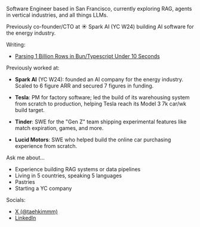 Software Engineer based in San Francisco, currently exploring RAG, agents in vertical industries, and all things LLMs.

Previously co-founder/CTO at ☀️ Spark AI (YC W24) building AI software for the energy industry.

Writing:

- [Parsing 1 Billion Rows in Bun/Typescript Under 10 Seconds](https://www.taekim.dev/writing/parsing-1b-rows-in-bun)

Previously worked at:

- **Spark AI** (YC W24): founded an AI company for the energy industry. Scaled to 6 figure ARR and secured 7 figures in funding.

- **Tesla**: PM for factory software; led the build of its warehousing system from scratch to production, helping Tesla reach its Model 3 7k car/wk build target.

- **Tinder**: SWE for the "Gen Z" team shipping experimental features like match expiration, games, and more.

- **Lucid Motors**: SWE who helped build the online car purchasing experience from scratch.

Ask me about...

- Experience building RAG systems or data pipelines
- Living in 5 countries, speaking 5 languages
- Pastries
- Starting a YC company

Socials:

- [X (@taehkimmm)](https://x.com/taehkimmm)
- [LinkedIn](https://www.linkedin.com/in/taehnkim/)

<!--
**tkim90/tkim90** is a ✨ _special_ ✨ repository because its `README.md` (this file) appears on your GitHub profile.

Here are some ideas to get you started:

- 🔭 I’m currently working on ...
- 🌱 I’m currently learning ...
- 👯 I’m looking to collaborate on ...
- 🤔 I’m looking for help with ...
- 💬 Ask me about ...
- 📫 How to reach me: ...
- 😄 Pronouns: ...
- ⚡ Fun fact: ...
-->
